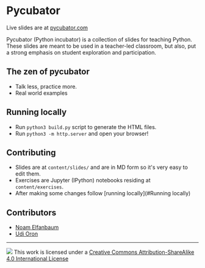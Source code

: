 # Pycubator

Live slides are at [pycubator.com](http://pycubator.com)

Pycubator (Python incubator) is a collection of slides for teaching Python.
These slides are meant to be used in a teacher-led classroom, but also, put a strong emphasis on student
exploration and participation.

## The zen of pycubator
-   Talk less, practice more.
-   Real world examples

## Running locally
-   Run `python3 build.py` script to generate the HTML files.
-   Run `python3 -m http.server` and open your browser!

## Contributing
-   Slides are at `content/slides/` and are in MD form so it's very easy to edit them.
-   Exercises are Jupyter (IPython) notebooks residing at `content/exercises`.
-   After making some changes follow [running locally](#Running locally)

## Contributors
* [Noam Elfanbaum](https://twitter.com/noamelf)
* [Udi Oron](https://twitter.com/nonZero)

---

![](https://i.creativecommons.org/l/by-sa/4.0/88x31.png)
This work is licensed under a [Creative Commons Attribution-ShareAlike 4.0 International License](http://creativecommons.org/licenses/by-sa/4.0/)

